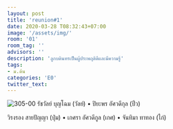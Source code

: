 ```yaml
---
layout: post
title: 'reunion#1'
date: 2020-03-28 T08:32:43+07:00
image: '/assets/img/'
room: '01'
room_tag: ''
advisors: ''
description: 'ลูกบดินทรเป็นผู้ประพฤติดีและมีความรู้'
tags:
- ม.ต้น
categories: 'E0'
twitter_text:
---
```



![305-00](https://res.cloudinary.com/dbruw74ms/image/upload/r_8,c_fit,w_760/v1585363310/301-05_yqsjcj.png)
รัชวัลย์ บุญโฉม (วัลย์) • ปิยะพร อัศวดีกุล (ปิ๋ว)

วิรงรอง สายปัญญา (ปุ๋ม) • เกศรา อัศวดีกูล (เกศ) • จันทิมา ทาทอง (ไก่)
